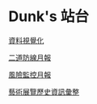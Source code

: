 # Dunk's 站台

[資料視覺化](/WebSites/ex_page/ "資料視覺化")

[二道防線月報](/WebSites/RiskRpt/ "二道防線月報")

[風險監控月報](/WebSites/MgrRpt/ "風險監控月報")

[藝術展覽歷史資訊彙整](/WebSites/art/ "藝術展覽歷史資訊彙整")